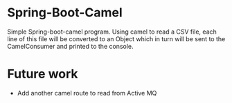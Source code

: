 # Spring-Boot-Camel
Simple Spring-boot-camel program. Using camel to read a CSV file, each line of this file will be converted to an Object which in 
turn will be sent to the CamelConsumer and printed to the console.

# Future work
- Add another camel route to read from Active MQ
